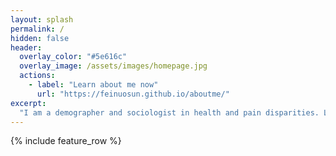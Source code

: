 ```yaml
---
layout: splash
permalink: /
hidden: false
header:
  overlay_color: "#5e616c"
  overlay_image: /assets/images/homepage.jpg
  actions:
    - label: "Learn about me now"
      url: "https://feinuosun.github.io/aboutme/"
excerpt: 
  "I am a demographer and sociologist in health and pain disparities. Look forward to being connected. (I am thinking of adding an instruction video here but haven't finished it yet_(:з」∠)_)."
---
```


{% include feature_row %}
